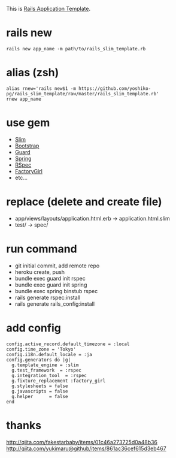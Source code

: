 This is [Rails Application Template](http://guides.rubyonrails.org/rails_application_templates.html).

# rails new
``rails new app_name -m path/to/rails_slim_template.rb``

# alias (zsh)
``alias rnew='rails new$1 -m https://github.com/yoshiko-pg/rails_slim_template/raw/master/rails_slim_template.rb'``  
``rnew app_name``

# use gem
* [Slim](http://slim-lang.com/)
* [Bootstrap](http://getbootstrap.com/)
* [Guard](http://guardgem.org/)
* [Spring](https://github.com/rails/spring)
* [RSpec](http://rspec.info/)
* [FactoryGirl](https://github.com/thoughtbot/factory_girl)
* etc...

# replace (delete and create file)
* app/views/layouts/application.html.erb -> application.html.slim
* test/ -> spec/

# run command
* git initial commit, add remote repo
* heroku create, push
* bundle exec guard init rspec
* bundle exec guard init spring
* bundle exec spring binstub rspec
* rails generate rspec:install
* rails generate rails_config:install

# add config
```
config.active_record.default_timezone = :local
config.time_zone = 'Tokyo'
config.i18n.default_locale = :ja
config.generators do |g|
  g.template_engine = :slim
  g.test_framework  = :rspec
  g.integration_tool  = :rspec
  g.fixture_replacement :factory_girl
  g.stylesheets = false
  g.javascripts = false
  g.helper      = false
end
```

# thanks
http://qiita.com/fakestarbaby/items/01c46a273725d0a48b36  
http://qiita.com/yukimaru@github/items/861ac36cef615d3eb467
